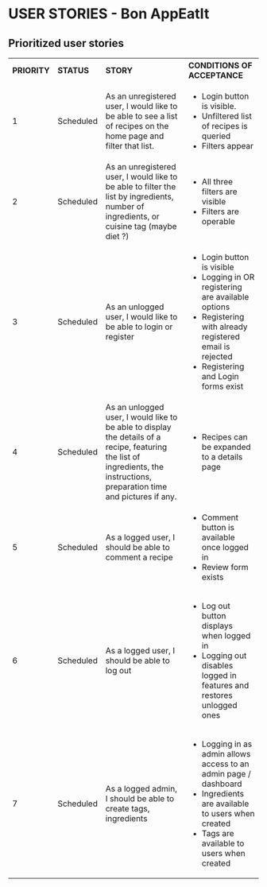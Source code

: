 # USER STORIES - Bon AppEatIt

## Prioritized user stories
<table width="100%">
  <tr>
    <th align="left">PRIORITY</th>
    <th align="left">STATUS</th>
    <th align="left">STORY</th>
    <th align="left">CONDITIONS OF ACCEPTANCE</th>
  </tr>
  <tr>
    <td>1</td>
    <td>Scheduled</td>
    <td>As an unregistered user, I would like to be able to see a list of recipes on the home page and filter that list.</td>
    <td>
      <ul>
        <li>Login button is visible.</li>
        <li>Unfiltered list of recipes is queried</li>
        <li>Filters appear</li>
      </ul>
    </td>
  </tr>
  <tr>
    <td>2</td>
    <td>Scheduled</td>
    <td>As an unregistered user, I would like to be able to filter the list by ingredients, number of ingredients, or cuisine tag (maybe diet ?)</td>
    <td>
      <ul>
          <li>All three filters are visible</li>
          <li>Filters are operable</li>
        </ul>
    </td>
  </tr>
  <tr>
    <td>3</td>
    <td>Scheduled</td>
    <td>As an unlogged user, I would like to be able to login or register</td>
    <td>
      <ul>
        <li>Login button is visible</li>
        <li>Logging in OR registering are available options</li>
        <li>Registering with already registered email is rejected</li>
        <li>Registering and Login forms exist</li>
      </ul>
    </td>
  </tr>
  <tr>
    <td>4</td>
    <td>Scheduled</td>
    <td>As an unlogged user, I would like to be able to display the details of a recipe, featuring the list of ingredients, the instructions, preparation time and pictures if any.</td>
    <td>
      <ul>
        <li>Recipes can be expanded to a details page</li>
      </ul>
    </td>
  </tr>
  <tr>
    <td>5</td>
    <td>Scheduled</td>
    <td>As a logged user, I should be able to comment a recipe</td>
    <td>
      <ul>
          <li>Comment button is available once logged in</li>
          <li>Review form exists</li>
      </ul>
    </td>
  </tr>
  <tr>
    <td>6</td>
    <td>Scheduled</td>
    <td>As a logged user, I should be able to log out</td>
    <td>
      <ul>
          <li>Log out button displays when logged in</li>
          <li>Logging out disables logged in features and restores unlogged ones</li>
      </ul>
    </td>
  </tr>
  <tr>
    <td>7</td>
    <td>Scheduled</td>
    <td>As a logged admin, I should be able to create tags, ingredients</td>
    <td>
      <ul>
          <li>Logging in as admin allows access to an admin page / dashboard</li>
          <li>Ingredients are available to users when created</li>
          <li>Tags are available to users when created</li>
      </ul>
    </td>
  </tr>
</table>

